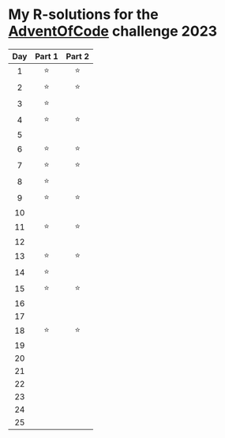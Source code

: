 # My **R**-solutions for the [AdventOfCode](https://adventofcode.com/) challenge 2023

| Day | Part 1 | Part 2 |
|:---:|:------:|:------:|
|  1  |  ⭐  |  ⭐  |
|  2  |  ⭐  |  ⭐  |
|  3  |  ⭐  |      |
|  4  |  ⭐  |  ⭐  |
|  5  |      |      |
|  6  |  ⭐  |  ⭐  |
|  7  |  ⭐  |  ⭐  |
|  8  |  ⭐  |      |
|  9  |  ⭐  |  ⭐  |
| 10  |      |      |
| 11  |  ⭐  |  ⭐  |
| 12  |      |      |
| 13  |  ⭐  |  ⭐  |
| 14  |  ⭐  |      |
| 15  |  ⭐  |  ⭐  |
| 16  |      |      |
| 17  |      |      |    
| 18  |  ⭐  |  ⭐  |
| 19  |      |      |
| 20  |      |      |
| 21  |      |      |
| 22  |      |      |
| 23  |      |      |
| 24  |      |      |
| 25  |      |      |
